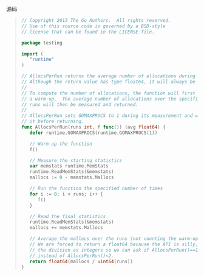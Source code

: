 源码

> ```Go
> // Copyright 2013 The Go Authors.  All rights reserved.
> // Use of this source code is governed by a BSD-style
> // license that can be found in the LICENSE file.
>
> package testing
>
> import (
>    "runtime"
> )
>
> // AllocsPerRun returns the average number of allocations during calls to f.
> // Although the return value has type float64, it will always be an integral value.
> //
> // To compute the number of allocations, the function will first be run once as
> // a warm-up.  The average number of allocations over the specified number of
> // runs will then be measured and returned.
> //
> // AllocsPerRun sets GOMAXPROCS to 1 during its measurement and will restore
> // it before returning.
> func AllocsPerRun(runs int, f func()) (avg float64) {
>    defer runtime.GOMAXPROCS(runtime.GOMAXPROCS(1))
>
>    // Warm up the function
>    f()
>
>    // Measure the starting statistics
>    var memstats runtime.MemStats
>    runtime.ReadMemStats(&memstats)
>    mallocs := 0 - memstats.Mallocs
>
>    // Run the function the specified number of times
>    for i := 0; i < runs; i++ {
>       f()
>    }
>
>    // Read the final statistics
>    runtime.ReadMemStats(&memstats)
>    mallocs += memstats.Mallocs
>
>    // Average the mallocs over the runs (not counting the warm-up).
>    // We are forced to return a float64 because the API is silly, but do
>    // the division as integers so we can ask if AllocsPerRun()==1
>    // instead of AllocsPerRun()<2.
>    return float64(mallocs / uint64(runs))
> }
> ```